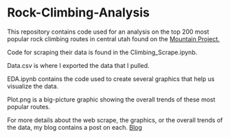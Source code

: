 # Rock-Climbing-Analysis

This repository contains code used for an analysis on the top 200 most popular rock climbing routes in central utah found on the [Mountain Project.](https://www.mountainproject.com/) <br>

Code for scraping their data is found in the Climbing_Scrape.ipynb.

Data.csv is where I exported the data that I pulled. 

EDA.ipynb contains the code used to create several graphics that help us visualize the data.

Plot.png is a big-picture graphic showing the overall trends of these most popular routes.

For more details about the web scrape, the graphics, or the overall trends of the data, my blog contains a post on each. [Blog](https://bacon-a.github.io/stat386-projects/)
